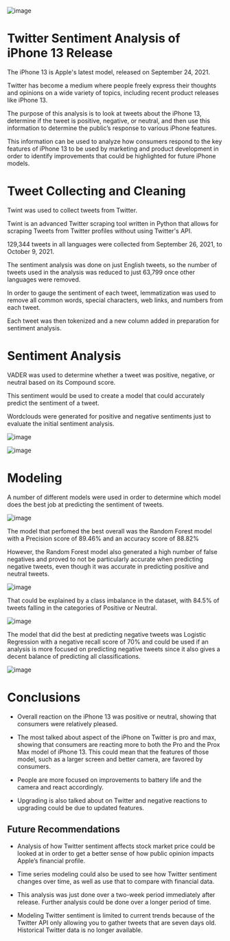![image](images/Apple_Inc.-White-Logo.wine.png)
# Twitter Sentiment Analysis of iPhone 13 Release
The iPhone 13 is Apple's latest model, released on September 24, 2021.

Twitter has become a medium where people freely express their thoughts and opinions on a wide variety of topics, including recent product releases like iPhone 13.

The purpose of this analysis is to look at tweets about the iPhone 13, determine if the tweet is positive, negative, or neutral, and then use this information to determine the public’s response to various iPhone features.

This information can be used to analyze how consumers respond to the key features of iPhone 13 to be used by marketing and product development in order to identify improvements that could be highlighted for future iPhone models.

# Tweet Collecting and Cleaning

Twint was used to collect tweets from Twitter. 

Twint is an advanced Twitter scraping tool written in Python that allows for scraping Tweets from Twitter profiles without using Twitter's API.

129,344 tweets in all languages were collected from September 26, 2021, to October 9, 2021.

The sentiment analysis was done on just English tweets, so the number of tweets used in the analysis was reduced to just 63,799 once other languages were removed.

In order to gauge the sentiment of each tweet, lemmatization was used to remove all common words, special characters, web links, and numbers from each tweet.

Each tweet was then tokenized and a new column added in preparation for sentiment analysis.


# Sentiment Analysis

VADER was used to determine whether a tweet was positive, negative, or neutral based on its Compound score.

This sentiment would be used to create a model that could accurately predict the sentiment of a tweet.

Wordclouds were generated for positive and negative sentiments just to evaluate the initial sentiment analysis.

![image](images/positive_wordcloud.png)

![image](images/negative_wordcloud.png)


# Modeling

A number of different models were used in order to determine which model does the best job at predicting the sentiment of tweets.

![image](images/model_results.png)

The model that perfomed the best overall was the Random Forest model with a Precision score of 89.46% and an accuracy score of 88.82%

However, the Random Forest model also generated a high number of false negatives and proved to not be particularly accurate when predicting negative tweets, even though it was accurate in predicting positive and neutral tweets.

![image](images/random_forest_results.png)

That could be explained by a class imbalance in the dataset, with 84.5% of tweets falling in the categories of Positive or Neutral.

![image](images/total_tweets_sentiment.png)

The model that did the best at predicting negative tweets was Logistic Regression with a negative recall score of 70% and could be used if an analysis is more focused on predicting negative tweets since it also gives a decent balance of predicting all classifications.

![image](images/logistic_regression_results.png)

# Conclusions

* Overall reaction on the iPhone 13 was positive or neutral, showing that consumers were relatively pleased.

* The most talked about aspect of the iPhone on Twitter is pro and max, showing that consumers are reacting more to both the Pro and the Prox Max model of iPhone 13. This could mean that the features of those model, such as a larger screen and better camera, are favored by consumers.

* People are more focused on improvements to battery life and the camera and react accordingly.

* Upgrading is also talked about on Twitter and negative reactions to upgrading could be due to updated features.

## Future Recommendations

* Analysis of how Twitter sentiment affects stock market price could be looked at in order to get a better sense of how public opinion impacts Apple’s financial profile.

* Time series modeling could also be used to see how Twitter sentiment changes over time, as well as use that to compare with financial data.

* This analysis was just done over a two-week period immediately after release. Further analysis could be done over a longer period of time.

* Modeling Twitter sentiment is limited to current trends because of the Twitter API only allowing you to gather tweets that are seven days old. Historical Twitter data is no longer available.
